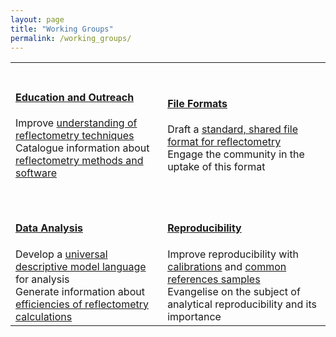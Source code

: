```yaml
---
layout: page
title: "Working Groups"
permalink: /working_groups/
---
```


<!--
This is the table view for the different working groups
DO NOT EDIT UNLESS YOU KNOW THAT YOU ARE DOING
andrew.mccluskey@ess.eu
-->
<table class="tt">
  <tr class="tt">
    <td class="tt">
      <a class="tt" href="./edu_and_outreach/">
        <i class="fas fa-book fa-5x"></i>
        <br>
        <h4>Education and Outreach</h4></a>
        Improve <a href="../information/learning">understanding of reflectometry techniques</a><br>
        Catalogue information about <a href="../information/">reflectometry methods and software</a><br><br>
    </td>
    <td class="tt">
      <a class="tt" href="./file_formats/">
        <i class="fas fa-file-code fa-5x"></i>
        <br>
        <h4>File Formats</h4></a>
      Draft a <a href="../../file_format/specification">standard, shared file format for reflectometry</a><br>
        Engage the community in the uptake of this format<br><br>
    </td>
  </tr>
  <tr class="tt">
    <td class="tt">
      <a class="tt" href="./analysis/">
        <i class="fas fa-chart-line fa-5x"></i>
        <br>
        <h4>Data Analysis</h4></a>
        Develop a <a href="../projects/model_language">universal descriptive model language</a> for analysis<br>
        Generate information about <a href="../information/calculation">efficiencies of reflectometry calculations</a>
    </td>
    <td class="tt">
      <a class="tt" href="./reproducibility/">
        <i class="fas fa-redo fa-5x"></i>
        <br>
        <h4>Reproducibility</h4></a>
        Improve reproducibility with <a href="../projects/calibrations">calibrations</a> and <a href="../projects/standard_samples">common references samples</a><br>
        Evangelise on the subject of analytical reproducibility and its importance
    </td>
  </tr>
</table>
